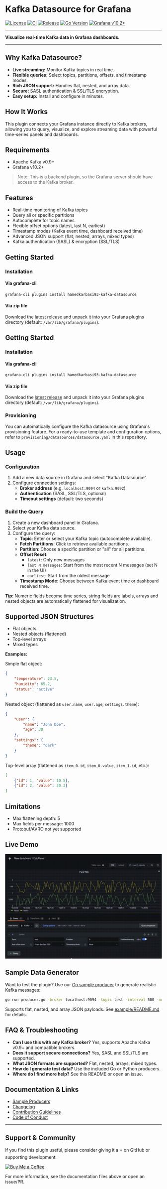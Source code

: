 

# Kafka Datasource for Grafana

[![License](https://img.shields.io/github/license/hoptical/grafana-kafka-datasource)](LICENSE)
[![CI](https://github.com/hoptical/grafana-kafka-datasource/actions/workflows/ci.yml/badge.svg)](https://github.com/hoptical/grafana-kafka-datasource/actions/workflows/ci.yml)
[![Release](https://github.com/hoptical/grafana-kafka-datasource/actions/workflows/release.yml/badge.svg)](https://github.com/hoptical/grafana-kafka-datasource/actions/workflows/release.yml)
[![Go Version](https://img.shields.io/badge/go-1.24.1-blue?logo=go)](https://golang.org/doc/go1.24)
[![Grafana v10.2+](https://img.shields.io/badge/grafana-10.2%2B-orange?logo=grafana)](https://grafana.com)

---

**Visualize real-time Kafka data in Grafana dashboards.**

---

## Why Kafka Datasource?

- **Live streaming:** Monitor Kafka topics in real time.
- **Flexible queries:** Select topics, partitions, offsets, and timestamp modes.
- **Rich JSON support:** Handles flat, nested, and array data.
- **Secure:** SASL authentication & SSL/TLS encryption.
- **Easy setup:** Install and configure in minutes.

## How It Works

This plugin connects your Grafana instance directly to Kafka brokers, allowing you to query, visualize, and explore streaming data with powerful time-series panels and dashboards.

## Requirements

- Apache Kafka v0.9+
- Grafana v10.2+

> Note: This is a backend plugin, so the Grafana server should have access to the Kafka broker.

## Features

- Real-time monitoring of Kafka topics
- Query all or specific partitions
- Autocomplete for topic names
- Flexible offset options (latest, last N, earliest)
- Timestamp modes (Kafka event time, dashboard received time)
- Advanced JSON support (flat, nested, arrays, mixed types)
- Kafka authentication (SASL) & encryption (SSL/TLS)

## Getting Started

### Installation

#### Via grafana-cli

```bash
grafana-cli plugins install hamedkarbasi93-kafka-datasource
```

#### Via zip file

Download the [latest release](https://github.com/hoptical/grafana-kafka-datasource/releases/latest) and unpack it into your Grafana plugins directory (default: `/var/lib/grafana/plugins`).

## Getting Started

### Installation

#### Via grafana-cli
```bash
grafana-cli plugins install hamedkarbasi93-kafka-datasource
```

#### Via zip file
Download the [latest release](https://github.com/hoptical/grafana-kafka-datasource/releases/latest) and unpack it into your Grafana plugins directory (default: `/var/lib/grafana/plugins`).

### Provisioning
You can automatically configure the Kafka datasource using Grafana's provisioning feature. For a ready-to-use template and configuration options, refer to `provisioning/datasources/datasource.yaml` in this repository.

## Usage

### Configuration
1. Add a new data source in Grafana and select "Kafka Datasource".
2. Configure connection settings:
	 - **Broker address** (e.g. `localhost:9094` or `kafka:9092`)
	 - **Authentication** (SASL, SSL/TLS, optional)
	 - **Timeout settings** (default: two seconds)

### Build the Query
1. Create a new dashboard panel in Grafana.
2. Select your Kafka data source.
3. Configure the query:
	 - **Topic**: Enter or select your Kafka topic (autocomplete available).
	 - **Fetch Partitions**: Click to retrieve available partitions.
	 - **Partition**: Choose a specific partition or "all" for all partitions.
	 - **Offset Reset**:
		 - `latest`: Only new messages
		 - `last N messages`: Start from the most recent N messages (set N in the UI)
		 - `earliest`: Start from the oldest message
	 - **Timestamp Mode**: Choose between Kafka event time or dashboard received time.

**Tip:** Numeric fields become time series, string fields are labels, arrays and nested objects are automatically flattened for visualization.

## Supported JSON Structures

- Flat objects
- Nested objects (flattened)
- Top-level arrays
- Mixed types

**Examples:**

Simple flat object:
```json
{
	"temperature": 23.5,
	"humidity": 65.2,
	"status": "active"
}
```

Nested object (flattened as `user.name`, `user.age`, `settings.theme`):
```json
{
	"user": {
		"name": "John Doe",
		"age": 30
	},
	"settings": {
		"theme": "dark"
	}
}
```

Top-level array (flattened as `item_0.id`, `item_0.value`, `item_1.id`, etc.):
```json
[
	{"id": 1, "value": 10.5},
	{"id": 2, "value": 20.3}
]
```

## Limitations

- Max flattening depth: 5
- Max fields per message: 1000
- Protobuf/AVRO not yet supported

## Live Demo

![Kafka dashboard](src/img/graph.gif)

## Sample Data Generator

Want to test the plugin? Use our [Go sample producer](example/go/producer.go) to generate realistic Kafka messages:

```bash
go run producer.go -broker localhost:9094 -topic test -interval 500 -num-partitions 3 -shape nested
```

Supports flat, nested, and array JSON payloads. See [example/README.md](example/README.md) for details.

## FAQ & Troubleshooting

- **Can I use this with any Kafka broker?** Yes, supports Apache Kafka v0.9+ and compatible brokers.
- **Does it support secure connections?** Yes, SASL and SSL/TLS are supported.
- **What JSON formats are supported?** Flat, nested, arrays, mixed types.
- **How do I generate test data?** Use the included Go or Python producers.
- **Where do I find more help?** See this README or open an issue.

## Documentation & Links

- [Sample Producers](example/README.md)
- [Changelog](CHANGELOG.md)
- [Contribution Guidelines](contributing.md)
- [Code of Conduct](code_of_conduct.md)

---

## Support & Community

If you find this plugin useful, please consider giving it a ⭐ on GitHub or supporting development:

[![Buy Me a Coffee](https://img.shields.io/badge/buy%20me%20a%20coffee-donate-yellow?logo=buy-me-a-coffee&style=flat)](https://www.buymeacoffee.com/hoptical)

For more information, see the documentation files above or open an issue/PR.
